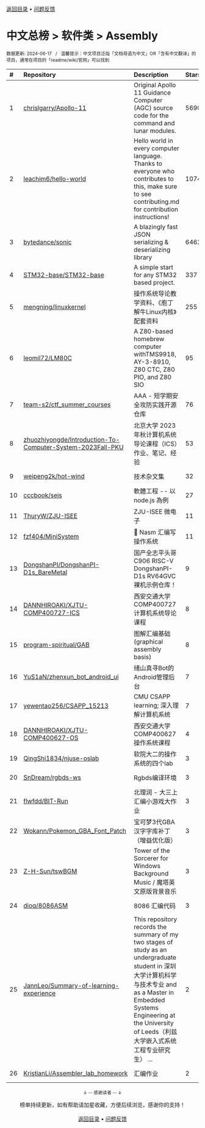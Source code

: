 <a href="https://gitee.com/GrowingGit/GitHub-Chinese-Top-Charts#github中文排行榜">返回目录</a> • <a href="/content/docs/feedback.md">问题反馈</a>

# 中文总榜 > 软件类 > Assembly
<sub>数据更新: 2024-06-17&nbsp;&nbsp;&nbsp;/&nbsp;&nbsp;&nbsp;温馨提示：中文项目泛指「文档母语为中文」OR「含有中文翻译」的项目，通常在项目的「readme/wiki/官网」可以找到</sub>

|#|Repository|Description|Stars|Updated|
|:-|:-|:-|:-|:-|
|1|[chrislgarry/Apollo-11](https://github.com/chrislgarry/Apollo-11)|Original Apollo 11 Guidance Computer (AGC) source code for the command and lunar modules.|56907|2024-04-25|
|2|[leachim6/hello-world](https://github.com/leachim6/hello-world)|Hello world in every computer language.  Thanks to everyone who contributes to this, make sure to see contributing.md for contribution instructions!|10744|2024-06-10|
|3|[bytedance/sonic](https://github.com/bytedance/sonic)|A blazingly fast JSON serializing & deserializing library|6462|2024-06-14|
|4|[STM32-base/STM32-base](https://github.com/STM32-base/STM32-base)|A simple start for any STM32 based project.|337|2024-01-18|
|5|[mengning/linuxkernel](https://github.com/mengning/linuxkernel)|操作系统导论教学资料、《庖丁解牛Linux内核》配套资料|255|2024-04-30|
|6|[leomil72/LM80C](https://github.com/leomil72/LM80C)|A Z80-based homebrew computer withTMS9918, AY-3-8910, Z80 CTC, Z80 PIO, and Z80 SIO|95|2024-01-13|
|7|[team-s2/ctf_summer_courses](https://github.com/team-s2/ctf_summer_courses)|AAA - 短学期安全攻防实践开源仓库|76|2024-06-04|
|8|[zhuozhiyongde/Introduction-To-Computer-System-2023Fall-PKU](https://github.com/zhuozhiyongde/Introduction-To-Computer-System-2023Fall-PKU)|北京大学 2023 年秋计算机系统导论课程（ICS）作业、笔记、经验|53|2024-02-13|
|9|[weipeng2k/hot-wind](https://github.com/weipeng2k/hot-wind)|技术杂文集|32|2024-04-20|
|10|[cccbook/sejs](https://github.com/cccbook/sejs)|軟體工程 -- 以 node.js 為例|27|2024-03-25|
|11|[ThuryW/ZJU-ISEE](https://github.com/ThuryW/ZJU-ISEE)|ZJU-ISEE 微电子|11|2024-06-12|
|12|[fzf404/MiniSystem](https://github.com/fzf404/MiniSystem)|💾 Nasm 汇编写操作系统|11|2024-04-24|
|13|[DongshanPI/DongshanPI-D1s_BareMetal](https://github.com/DongshanPI/DongshanPI-D1s_BareMetal)|国产全志平头哥C906 RISC-V DongshanPI-D1s RV64GVC 裸机示例仓库！|9|2024-05-09|
|14|[DANNHIROAKI/XJTU-COMP400727-ICS](https://github.com/DANNHIROAKI/XJTU-COMP400727-ICS)|西安交通大学COMP400727计算机系统导论课程|8|2024-05-13|
|15|[program-spiritual/GAB](https://github.com/program-spiritual/GAB)|图解汇编基础 (graphical assembly basis)|8|2024-01-21|
|16|[YuS1aN/zhenxun_bot_android_ui](https://github.com/YuS1aN/zhenxun_bot_android_ui)|绪山真寻Bot的Android管理后台|7|2024-04-01|
|17|[yewentao256/CSAPP_15213](https://github.com/yewentao256/CSAPP_15213)|CMU CSAPP learning; 深入理解计算机系统|7|2024-01-14|
|18|[DANNHIROAKI/XJTU-COMP400627-OS](https://github.com/DANNHIROAKI/XJTU-COMP400627-OS)|西安交通大学COMP400627操作系统课程|4|2024-04-25|
|19|[QingShi1834/njuse-oslab](https://github.com/QingShi1834/njuse-oslab)|软院大二的操作系统的四个lab|3|2024-04-12|
|20|[SnDream/rgbds-ws](https://github.com/SnDream/rgbds-ws)|Rgbds编译环境|3|2024-04-08|
|21|[flwfdd/BIT-Run](https://github.com/flwfdd/BIT-Run)|北理润 - 大三上汇编小游戏大作业|3|2023-12-22|
|22|[Wokann/Pokemon_GBA_Font_Patch](https://github.com/Wokann/Pokemon_GBA_Font_Patch)|宝可梦3代GBA汉字字库补丁（增益优化版）|3|2024-01-31|
|23|[Z-H-Sun/tswBGM](https://github.com/Z-H-Sun/tswBGM)|Tower of the Sorcerer for Windows Background Music / 魔塔英文原版背景音乐|3|2024-04-01|
|24|[dioq/8086ASM](https://github.com/dioq/8086ASM)|8086 汇编代码|3|2024-03-12|
|25|[JannLeo/Summary-of-learning-experience](https://github.com/JannLeo/Summary-of-learning-experience)|This repository records the summary of my two stages of study as an undergraduate student in 深圳大学计算机科学与技术专业 and as a Master in Embedded Systems Engineering at the University of Leeds（利兹大学嵌入式系统工程专业研究生） ...|2|2024-05-20|
|26|[KristianLi/Assembler_lab_homework](https://github.com/KristianLi/Assembler_lab_homework)|汇编作业|2|2023-12-21|

<div align="center">
    <p><sub>↓ -- 感谢读者 -- ↓</sub></p>
    榜单持续更新，如有帮助请加星收藏，方便后续浏览，感谢你的支持！
</div>

<br/>

<div align="center"><a href="https://gitee.com/GrowingGit/GitHub-Chinese-Top-Charts#github中文排行榜">返回目录</a> • <a href="/content/docs/feedback.md">问题反馈</a></div>
